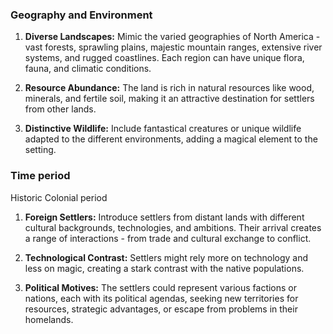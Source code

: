 ### Geography and Environment

1. **Diverse Landscapes:** Mimic the varied geographies of North America - vast forests, sprawling plains, majestic mountain ranges, extensive river systems, and rugged coastlines. Each region can have unique flora, fauna, and climatic conditions.
    
2. **Resource Abundance:** The land is rich in natural resources like wood, minerals, and fertile soil, making it an attractive destination for settlers from other lands.
    
3. **Distinctive Wildlife:** Include fantastical creatures or unique wildlife adapted to the different environments, adding a magical element to the setting.

### Time period
Historic Colonial period
1. **Foreign Settlers:** Introduce settlers from distant lands with different cultural backgrounds, technologies, and ambitions. Their arrival creates a range of interactions - from trade and cultural exchange to conflict.
    
2. **Technological Contrast:** Settlers might rely more on technology and less on magic, creating a stark contrast with the native populations.
    
3. **Political Motives:** The settlers could represent various factions or nations, each with its political agendas, seeking new territories for resources, strategic advantages, or escape from problems in their homelands.